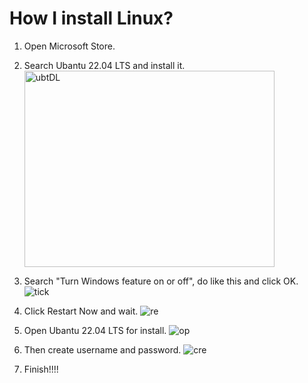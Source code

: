 # How I install Linux?

1. Open Microsoft Store.

2. Search Ubantu 22.04 LTS and install it.
<img src = "https://cdn.discordapp.com/attachments/1004952232145465354/1004952362466693140/rewat1.png" alt = "ubtDL"
     style="width:400px;height:314px;"><br>

3. Search "Turn Windows feature on or off", do like this and click OK.
![tick](https://cdn.discordapp.com/attachments/1004952232145465354/1004953149280358420/rewat6.png "tick")

4. Click Restart Now and wait.
![re](https://cdn.discordapp.com/attachments/1004952232145465354/1004952489067565158/rewat3.png "RE")

5. Open Ubantu 22.04 LTS for install.
![op](https://cdn.discordapp.com/attachments/1004952232145465354/1004953029306503198/rewat4.png "en")

6. Then create username and password.
![cre](https://cdn.discordapp.com/attachments/1004952232145465354/1004953068498059385/rewat5.png "ate")

7. Finish!!!!
